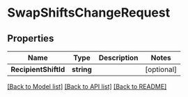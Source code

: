 # SwapShiftsChangeRequest

## Properties

Name | Type | Description | Notes
------------ | ------------- | ------------- | -------------
**RecipientShiftId** | **string** |  | [optional] 

[[Back to Model list]](../README.md#documentation-for-models) [[Back to API list]](../README.md#documentation-for-api-endpoints) [[Back to README]](../README.md)


